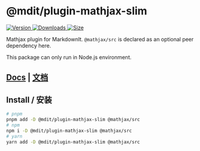 # @mdit/plugin-mathjax-slim

[![Version](https://img.shields.io/npm/v/@mdit/plugin-mathjax-slim.svg?style=flat-square&logo=npm) ![Downloads](https://img.shields.io/npm/dm/@mdit/plugin-mathjax-slim.svg?style=flat-square&logo=npm) ![Size](https://img.shields.io/bundlephobia/min/@mdit/plugin-mathjax-slim?style=flat-square&logo=npm)](https://www.npmjs.com/package/@mdit/plugin-mathjax-slim)

Mathjax plugin for MarkdownIt. `@mathjax/src` is declared as an optional peer dependency here.

This package can only run in Node.js environment.

## [Docs](https://mdit-plugins.github.io/mathjax.html) | [文档](https://mdit-plugins.github.io/zh/mathjax.html)

## Install / 安装

```bash
# pnpm
pnpm add -D @mdit/plugin-mathjax-slim @mathjax/src
# npm
npm i -D @mdit/plugin-mathjax-slim @mathjax/src
# yarn
yarn add -D @mdit/plugin-mathjax-slim @mathjax/src
```
